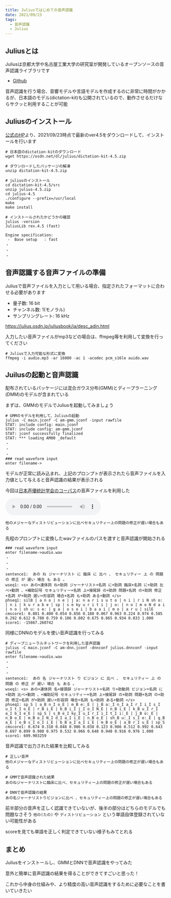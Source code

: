 ```yaml
---
title: Juliusではじめての音声認識
date: 2021/09/23
tags:
  - 音声認識
  - Julius
---
```


## Juliusとは

Juliusは京都大学や名古屋工業大学の研究室が開発しているオープンソースの音声認識ライブラリです

- [Github](https://github.com/julius-speech/julius)

音声認識を行う場合、音響モデルや言語モデルを作成するのに非常に時間がかかるが、日本語のモデル(dictation-kit)も公開されているので、動作させるだけならサクッと利用することが可能

## Juliusのインストール

[公式のHP](http://julius.osdn.jp/index.php?q=dictation-kit.html)より、2021/09/23時点で最新のver4.5をダウンロードして、インストールを行います

```shell
# 日本語のdictation-kitのダウンロード
wget https://osdn.net/dl/julius/dictation-kit-4.5.zip

# ダウンロードしたパッケージの解凍
unzip dictation-kit-4.5.zip

# juliusのインストール
cd dictation-kit-4.5/src
unzip julius-4.5.zip
cd julius-4.5
./configure --prefix=/usr/local
make
make install

# インストールされたかどうかの確認
julius -version
JuliusLib rev.4.5 (fast)

Engine specification:
 -  Base setup   : fast
・
・
・
```

## 音声認識する音声ファイルの準備

Juliusで音声ファイルを入力として用いる場合、指定されたフォーマットに合わせる必要があります

- 量子数: 16 bit
- チャンネル数: 1(モノラル)
- サンプリングレート: 16 kHz

https://julius.osdn.jp/juliusbook/ja/desc_adin.html

入力したい音声ファイルがmp3などの場合は、ffmpeg等を利用して変換を行ってください

```shell
# Juliusで入力可能な形式に変換
ffmpeg -i audio.mp3 -ar 16000 -ac 1 -acodec pcm_s16le auido.wav
```

## Juilusの起動と音声認識

配布されているパッケージには混合ガウス分布(GMM)とディープラーニング(DMM)のモデルが含まれている

まずは、GMMのモデルでJuliusを起動してみましょう

```shell
# GMMのモデルを利用して、Juliusの起動
julius -C main.jconf -C am-gmm.jconf -input rawfile
STAT: include config: main.jconf
STAT: include config: am-gmm.jconf
STAT: jconf successfully finalized
STAT: *** loading AM00 _default
・
・
・
### read waveform input
enter filename->
```

モデルが正常に読み込まれ、上記のプロンプトが表示されたら音声ファイルを入力値として与えると音声認識の結果が表示される

今回は[日本声優統計学会のコーパス](https://voice-statistics.github.io/)の音声ファイルを利用した

<audio src="/audio/fujitou_normal_018.wav" controls></audio>

```
他のメジャーなディストリビューションに比べセキュリティー上の問題の修正が遅い場合もある
```

先程のプロンプトに変換したwavファイルのパスを渡すと音声認識が開始される

```shell
### read waveform input
enter filename->audio.wav
・
・
・
sentence1:  あの ね ジャーナリスト に 臨床 に 比べ 、 セキュリティー 上 の 問題 の 修正 が 遅い 場合 も ある 。
wseq1: <s> あの+連体詞 ね+助詞 ジャーナリスト+名詞 に+助詞 臨床+名詞 に+助詞 比べ+動詞 、+補助記号 セキュリティー+名詞 上+接尾辞 の+助詞 問題+名詞 の+助詞 修正+名詞 が+助詞 遅い+形容詞 場合+名詞 も+助詞 ある+動詞 </s>
phseq1: silB | a n o | n e | j a: n a r i s u t o | n i | r i N sh o: | n i | k u r a b e | sp | s e ky u r i t i | j o: | n o | m o N d a i | n o | sh u: s e: | g a | o s o i | b a a i | m o | a r u | silE
cmscore1: 0.801 0.400 0.054 0.856 0.188 0.067 0.963 0.224 0.974 0.585 0.292 0.612 0.780 0.759 0.106 0.802 0.675 0.865 0.934 0.833 1.000
score1: -15867.260742

```

同様にDNNのモデルを使い音声認識を行ってみる

```shell
# ディープニューラルネットワークを利用した音声認識
julius -C main.jconf -C am-dnn.jconf -dnnconf julius.dnnconf -input rawfile
enter filename->audio.wav
・
・
・
sentence1:  あの 名 ジャーナリスト り ビジョン に 比べ 、 セキュリティー 上 の 問題 の 修正 が 遅い 場合 も ある 。
wseq1: <s> あの+連体詞 名+接頭辞 ジャーナリスト+名詞 り+助動詞 ビジョン+名詞 に+助詞 比べ+動詞 、+補助記号 セキュリティー+名詞 上+接尾辞 の+助詞 問題+名詞 の+助詞 修正+名詞 が+助詞 遅い+形容詞 場合+名詞 も+助詞 ある+動詞 </s>
phseq1: sp_S | a_B n_I o_E | m_B e:_E | j_B a:_I n_I a_I r_I i_I s_I u_I t_I o_E | r_B i_E | b_B i_I j_I o_I N_E | n_B i_E | k_B u_I r_I a_I b_I e_E | sp_S | s_B e_I ky_I u_I r_I i_I t_I i:_E | j_B o:_E | n_B o_E | m_B o_I N_I d_I a_I i_E | n_B o_E | sh_B u:_I s_I e:_E | g_B a_E | o_B s_I o_I i_E | b_B a_I a_I i_E | m_B o_E | a_B r_I u_E | sp_S
cmscore1: 0.674 0.310 0.048 0.986 0.038 0.123 0.986 0.512 0.992 0.643 0.697 0.899 0.980 0.975 0.532 0.966 0.648 0.948 0.916 0.976 1.000
score1: 609.903259
```

音声認識で出力された結果を比較してみる

```text
# 正しい音声
他のメジャーなディストリビューションに比べセキュリティー上の問題の修正が遅い場合もある

# GMMで音声認識された結果
あのねジャーナリストに臨床に比べ、セキュリティー上の問題の修正が遅い場合もある

# DNNで音声認識の結果
あの名ジャーナリストりビジョンに比べ 、セキュリティー上の問題の修正が遅い場合もある
```

前半部分の音声を正しく認識できていないが、後半の部分はどちらのモデルでも問題なさそう
`他の(たの)` や `ディストリビューション` という単語自体登録されていない可能性がある

scoreを見ても単語を正しく判定できていない様子もみてとれる

## まとめ

Juliusをインストールし、GMMとDNNで音声認識をやってみた

意外と簡単に音声認識の結果を得ることができてすごいと思った！

これから中身の仕組みや、より精度の高い音声認識をするために必要なことを書いていきたい

